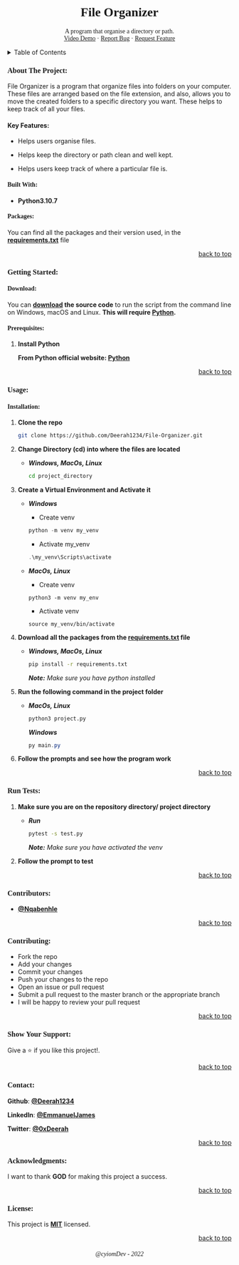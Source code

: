 <!-- PROJECT HEADER -->
<br/>
<div align="center">

  <h1 style="font-family:verdana;" align="center">File Organizer</h1>

  <p style="font-family:verdana;" align="center">
    A program that organise a directory or path.
    <!-- Video Demo -->
    <br/>
    <a  style="font-family:verdana;" href="">Video Demo</a>
    ·
    <!-- Report Bug -->
    <a style="font-family:verdana;" href="https://github.com/Deerah1234/File-Organizer/issues">Report Bug</a>
    ·
    <!-- Request Feature -->
    <a style="font-family:verdana;" href="https://github.com/Deerah1234/File-Organizer/issues">Request Feature</a>
  </p>
</div>

<!-- TABLE OF CONTENTS -->
<details>
  <summary>Table of Contents</summary>
  <ol>
    <li>
      <a href="https://github.com/Deerah1234/File-Organizer#about-the-project">About The Project</a>
      <ul>
        <li><a href="https://github.com/Deerah1234/File-Organizer#built-with">Built With</a></li>
      </ul>
      <ul>
        <li><a href="https://github.com/Deerah1234/File-Organizer#packages">Packages</a></li>
      </ul>
    </li>
    <li>
      <a href="https://github.com/Deerah1234/File-Organizer#getting-started">Getting Started</a>
      <ul>
        <li><a href="https://github.com/Deerah1234/File-Organizer#prerequisites">Prerequisites</a></li>
      </ul>
    </li>
    <li>
      <a href="https://github.com/Deerah1234/File-Organizer#usage">Usage</a>
      <ul>
        <li><a href="https://github.com/Deerah1234/File-Organizer#installation">Installation</a></li>
      </ul>
    </li>
    <li><a href="https://github.com/Deerah1234/File-Organizer#run-tests">Run Tests</a></li>
    <li><a href="https://github.com/Deerah1234/File-Organizer#contributors">Contributors</a></li>
    <li><a href="https://github.com/Deerah1234/File-Organizer#contributing">Contributing</a></li>
    <li><a href="https://github.com/Deerah1234/File-Organizer#show-your-support:">Show Your Support</a></li>  
    <li><a href="https://github.com/Deerah1234/File-Organizer#contact">Contact</a></li>
    <li><a href="https://github.com/Deerah1234/File-Organizer#acknowledgments">Acknowledgments</a></li>
  </ol>
</details>


<!-- ABOUT THE PROJECT -->
<h3 style="font-family:verdana;">About The Project:</h3>

<p style="font-family:verdana;">

File Organizer is a program that organize files into folders on your computer. These files are arranged based on the file extension, and also, allows you to move the created folders to a specific directory you want. These helps to keep track of all your files.

#### Key Features:
* Helps users organise files.

* Helps keep the directory or path clean and well kept. 

* Helps users keep track of where a particular file is.


</p> 


<!-- BUILT WITH -->
<h4 style="font-family:verdana;">Built With:</h4>

* **Python3.10.7**


<!-- PACKAGES -->
<h4 style="font-family:verdana;">Packages:</h4>
<p style="font-family:verdana;">

You can find all the packages and their version used, in the **[requirements.txt](https://github.com/Deerah1234/File-Organizer/blob/main/Project/requirements.txt)** file

</p>
<p align="right"><a href="https://github.com/Deerah1234/File-Organizer#file-organizer">back to top</a></p>


<!-- GETTING STARTED -->
<h3 style="font-family:verdana;">Getting Started:</h3>

<!-- DOWNLOAD -->
<h4 style="font-family:verdana;">Download:</h4>

You can **[download](https://github.com/Deerah1234/File-Organizer/archive/refs/heads/main.zip) the source code** to run the script from the command line on Windows, macOS and Linux. **This will require [Python](https://www.python.org/downloads/).**

<!-- PREREQUISITES -->
<h4 style="font-family:verdana;">Prerequisites:</h4>
<p style="font-family:verdana;">

1. **Install Python**
    
    **From Python official website: [Python](https://www.python.org/downloads/)**
</p>
<p align="right"><a href="https://github.com/Deerah1234/File-Organizer#file-organizer">back to top</a></p>


<!-- USAGE -->
<h3 style="font-family:verdana;">Usage:</h3>

<!-- INSTALLATION -->
<h4 style="font-family:verdana;">Installation:</h4>
<p style="font-family:verdana;">

1. **Clone the repo**

   ```sh
   git clone https://github.com/Deerah1234/File-Organizer.git
   ```

2. **Change Directory (cd) into where the files are located**
    - _**Windows, MacOs, Linux**_

      ```sh
      cd project_directory
      ```

3. **Create a Virtual Environment and Activate it**
    - _**Windows**_
        
        * Create venv
      ```powershell
      python -m venv my_venv
      ```
      * Activate my_venv
      ```powershell
      .\my_venv\Scripts\activate
      ```
    - _**MacOs, Linux**_

      * Create venv
      ```shell
      python3 -m venv my_env
      ```
      * Activate venv
      ```shell
      source my_venv/bin/activate
      ```

4. **Download all the packages from the **[requirements.txt](https://github.com/Deerah1234/File-Organizer/blob/main/Project/requirements.txt)** file**
    - _**Windows, MacOs, Linux**_

      ```sh
      pip install -r requirements.txt
      ```
      _**Note:** Make sure you have python installed_ 

5. **Run the following command in the project folder**
    - _**MacOs, Linux**_

      ```sh
      python3 project.py
      ```
      _**Windows**_
      ```powershell
      py main.py
      ```
6. **Follow the prompts and see how the program work**
</p>
<p align="right"><a href="https://github.com/Deerah1234/File-Organizer#file-organizer">back to top</a></p>


<!-- RUN TEST -->
<h3 style="font-family:verdana;">Run Tests:</h3>
<p style="font-family:verdana;">

1. **Make sure you are on the repository directory/ project directory**
   - _**Run**_
      
      ```sh
     pytest -s test.py
     ```
     _**Note:** Make sure you have activated the venv_
   
2. **Follow the prompt to test**
</p>
<p align="right"><a href="https://github.com/Deerah1234/File-Organizer#file-organizer">back to top</a></p>


<!-- CONTRIBUTORS -->
<h3 style="font-family:verdana;">Contributors:</h3>
<p style="font-family:verdana;">

* **[@Nqabenhle](https://github.com/nqabenhle)**
</p>
<p align="right"><a href="https://github.com/Deerah1234/File-Organizer#file-organizer">back to top</a></p>


<!-- CONTRIBUTING -->
<h3 style="font-family:verdana;">Contributing:</h3>
<p style="font-family:verdana;">

- Fork the repo
- Add your changes
- Commit your changes
- Push your changes to the repo
- Open an issue or pull request
- Submit a pull request to the master branch or the appropriate branch
- I will be happy to review your pull request
</p>
<p align="right"><a href="https://github.com/Deerah1234/File-Organizer#file-organizer">back to top</a></p>

<!-- SHOW YOUR SUPPORT -->
<h3 style="font-family:verdana;">Show Your Support:</h3>
<p style="font-family:verdana;">

Give a :star: if you like this project!.
</p>
<p align="right"><a href="https://github.com/Deerah1234/File-Organizer#file-organizer">back to top</a></p>

<!-- CONTACT -->
<h3 style="font-family:verdana;">Contact:</h3>
<p style="font-family:verdana;">

**Github**: **[@Deerah1234](https://twitter.com/deerah1234)**

**LinkedIn**: **[@EmmanuelJames](https://www.linkedin.com/in/emmanuel-james-0418b323b/)**

**Twitter**: **[@0xDeerah](https://twitter.com/0xDeerah)**
</p>
<p align="right"><a href="https://github.com/Deerah1234/File-Organizer#file-organizer">back to top</a></p>


<!-- ACKNOWLEDGMENTS -->
<h3 style="font-family:verdana;">Acknowledgments:</h3>
<p style="font-family:verdana;">

I want to thank **GOD** for making this project a success.
</p>
<p align="right"><a href="https://github.com/Deerah1234/File-Organizer#file-organizer">back to top</a></p>

<!-- LICENSE -->
<h3 style="font-family:verdana;">License:</h3>
<p style="font-family:verdana;">

This project is **[MIT](https://github.com/Deerah1234/File-Organizer/blob/main/LICENSE)** licensed. 
</p>
<p align="right"><a href="https://github.com/Deerah1234/File-Organizer#file-organizer">back to top</a></p>


<h6 style="font-family:verdana;" align="center"><em>@cyiomDev - 2022<em></h6>
